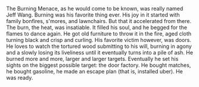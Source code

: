 The Burning Menace, as he would come to be known, was really named Jeff Wang. 
Burning was his favorite thing ever. 
His joy in it started with family bonfires, s'mores, and lawnchairs. 
But that it accelerated from there. 
The burn, the heat, was insatiable. 
It filled his soul, and he begged for the flames to dance again. 
He got old furniture to throw it in the fire, aged cloth turning black and crisp and curling. 
His favorite victim however, was doors. 
He loves to watch the tortured wood submitting to his will, burning in agony and a slowly losing its liveliness until it eventually turns into a pile of ash.
He burned more and more, larger and larger targets.
Eventually he set his sights on the biggest possible target: the door factory.
He bought matches, he bought gasoline, he made an escape plan (that is, installed uber). He was ready.